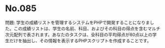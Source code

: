 # No.085

問題: 学生の成績リストを管理するシステムをPHPで開発することになりました。この成績リストは、学生の名前、科目、およびその科目の得点を含むマルチ次元配列で表されます。あなたのタスクは、全科目の平均得点が80点以上の学生だけを抽出し、その情報を表示するPHPスクリプトを作成することです。
